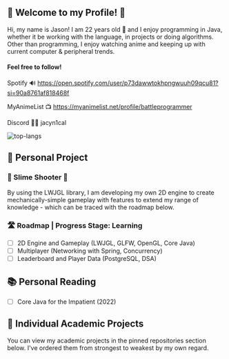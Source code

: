 ## 🍃 Welcome to my Profile! 🍃

Hi, my name is Jason! I am 22 years old 🫡 and I enjoy programming in Java, whether it be working with the language, in projects or doing algorithms. Other than programming, I enjoy watching anime and keeping up with current computer & peripheral trends.

#### Feel free to follow!
Spotify 🔊 https://open.spotify.com/user/p73dawwtokhpngwuuh09qcu81?si=90a8761af818468f

MyAnimeList 📺 https://myanimelist.net/profile/battleprogrammer

Discord 🧑‍💻 jacyn1cal

![top-langs](https://github-readme-stats.vercel.app/api/top-langs?username=jh10z&show_icons=true&theme=radical)

## 🤔 Personal Project
### 🔫 Slime Shooter 🔫
By using the LWJGL library, I am developing my own 2D engine to create mechanically-simple gameplay with features to extend my range of knowledge - which can be traced with the roadmap below.
### 🛣️ Roadmap | Progress Stage: Learning
- [ ] 2D Engine and Gameplay (LWJGL, GLFW, OpenGL, Core Java)
- [ ] Multiplayer (Networking with Spring, Concurrency)
- [ ] Leaderboard and Player Data (PostgreSQL, DSA)

## 📚 Personal Reading
- [ ] Core Java for the Impatient (2022)

## 🔭 Individual Academic Projects
You can view my academic projects in the pinned repositories section below. I've ordered them from strongest to weakest by my own regard.

<!--
**jh10z/jh10z** is a ✨ _special_ ✨ repository because its `README.md` (this file) appears on your GitHub profile.

Here are some ideas to get you started:

- 🔭 I’m currently working on ...
- 🌱 I’m currently learning ...
- 👯 I’m looking to collaborate on ...
- 🤔 I’m looking for help with ...
- 💬 Ask me about ...
- 📫 How to reach me: ...
- 😄 Pronouns: ...
- ⚡ Fun fact: ...
-->
